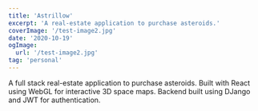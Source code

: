 ```yaml
---
title: 'Astrillow'
excerpt: 'A real-estate application to purchase asteroids.'
coverImage: '/test-image2.jpg'
date: '2020-10-19'
ogImage:
  url: '/test-image2.jpg'
tag: 'personal'
---
```


A full stack real-estate application to purchase asteroids. Built with React using WebGL for interactive 3D space maps. Backend built using DJango and JWT for authentication.